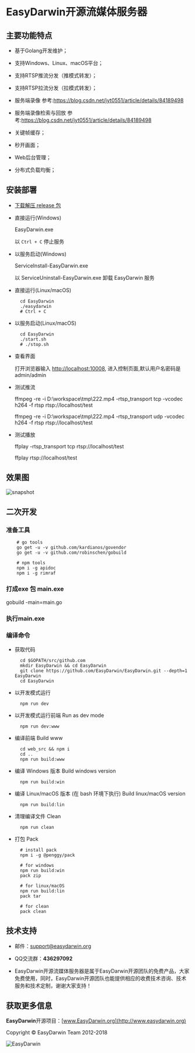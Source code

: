 # EasyDarwin开源流媒体服务器


## 主要功能特点

- 基于Golang开发维护；

- 支持Windows、Linux、macOS平台；

- 支持RTSP推流分发（推模式转发）；

- 支持RTSP拉流分发（拉模式转发）；

- 服务端录像 参考:https://blog.csdn.net/jyt0551/article/details/84189498

- 服务端录像检索与回放 参考:https://blog.csdn.net/jyt0551/article/details/84189498

- 关键帧缓存；

- 秒开画面；

- Web后台管理；

- 分布式负载均衡；


## 安装部署

- [下载解压 release 包](https://github.com/EasyDarwin/EasyDarwin/releases)

- 直接运行(Windows)

    EasyDarwin.exe
    
    以 `Ctrl + C` 停止服务

- 以服务启动(Windows)

    ServiceInstall-EasyDarwin.exe
    
    以 ServiceUninstall-EasyDarwin.exe 卸载 EasyDarwin 服务

- 直接运行(Linux/macOS)

		cd EasyDarwin
		./easydarwin
		# Ctrl + C

- 以服务启动(Linux/macOS)

		cd EasyDarwin
		./start.sh
		# ./stop.sh

- 查看界面
	
	打开浏览器输入 [http://localhost:10008](http://localhost:10008), 进入控制页面,默认用户名密码是admin/admin

- 测试推流

	ffmpeg -re -i D:\workspace\tmp\222.mp4 -rtsp_transport tcp -vcodec h264 -f rtsp rtsp://localhost/test

	ffmpeg -re -i D:\workspace\tmp\222.mp4 -rtsp_transport udp -vcodec h264 -f rtsp rtsp://localhost/test
			

- 测试播放

	ffplay -rtsp_transport tcp rtsp://localhost/test

	ffplay rtsp://localhost/test 

## 效果图

![snapshot](http://ww1.sinaimg.cn/large/79414a05ly1fwzqdbi8efj20w00mrn0c.jpg)

## 二次开发

### 准备工具

        # go tools
        go get -u -v github.com/kardianos/govendor
        go get -u -v github.com/robinschen/gobuild

        # npm tools
        npm i -g apidoc
        npm i -g rimraf

### 打成exe 包 main.exe        
gobuild -main=main.go

### 执行main.exe

### 编译命令

- 获取代码

        cd $GOPATH/src/github.com
        mkdir EasyDarwin && cd EasyDarwin
        git clone https://github.com/EasyDarwin/EasyDarwin.git --depth=1 EasyDarwin
        cd EasyDarwin

- 以开发模式运行

        npm run dev

- 以开发模式运行前端 Run as dev mode

        npm run dev:www       

- 编译前端  Build www

        cd web_src && npm i
        cd ..
        npm run build:www

- 编译 Windows 版本 Build windows version

        npm run build:win

- 编译 Linux/macOS 版本 (在 bash 环境下执行) Build linux/macOS version

        npm run build:lin       

- 清理编译文件 Clean

        npm run clean 

- 打包 Pack

        # install pack
        npm i -g @penggy/pack

        # for windows
        npm run build:win
        pack zip

        # for linux/macOS
        npm run build:lin
        pack tar

        # for clean
        pack clean


## 技术支持

- 邮件：[support@easydarwin.org](mailto:support@easydarwin.org) 

- QQ交流群：**436297092**

- EasyDarwin开源流媒体服务器是属于EasyDarwin开源团队的免费产品，大家免费使用，同时，EasyDarwin开源团队也能提供相应的收费技术咨询、技术服务和技术定制，谢谢大家支持！


## 获取更多信息

**EasyDarwin**开源项目：[www.EasyDarwin.org](http://www.easydarwin.org)

Copyright &copy; EasyDarwin Team 2012-2018

![EasyDarwin](http://www.easydarwin.org/skin/easydarwin/images/wx_qrcode.jpg)
